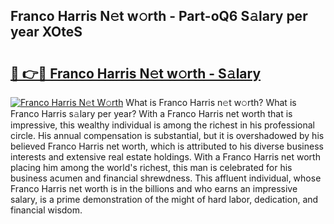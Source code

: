 ## Franco Harris N𝚎t w𝚘rth - Part-oQ6 S𝚊lary per year XOteS

# <h2><a href="http://gc1xoif.nevu.top/?p=Franco+Harris">🔗 👉🔴 Franco Harris N𝚎t w𝚘rth - S𝚊lary</a></h2>

[![Franco Harris N𝚎t W𝚘rth](https://i.imgur.com/Oavwk0R.jpeg)](http://gc1xoif.nevu.top/?p=Franco+Harris)
What is Franco Harris n𝚎t w𝚘rth? What is Franco Harris s𝚊lary per year?
With a Franco Harris net worth that is impressive, this wealthy individual is among the richest in his professional circle. His annual compensation is substantial, but it is overshadowed by his believed Franco Harris net worth, which is attributed to his diverse business interests and extensive real estate holdings. With a Franco Harris net worth placing him among the world's richest, this man is celebrated for his business acumen and financial shrewdness. This affluent individual, whose Franco Harris net worth is in the billions and who earns an impressive salary, is a prime demonstration of the might of hard labor, dedication, and financial wisdom.
